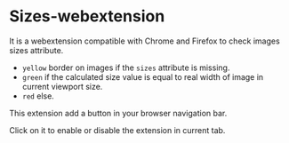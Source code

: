 # Sizes-webextension

It is a webextension compatible with Chrome and Firefox to check images sizes attribute.

- `yellow` border on images if the `sizes` attribute is missing.
- `green` if the calculated size value is equal to real width of image in current viewport size.
- `red` else.

This extension add a button in your browser navigation bar.

Click on it to enable or disable the extension in current tab.
